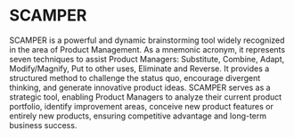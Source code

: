 # SCAMPER

SCAMPER is a powerful and dynamic brainstorming tool widely recognized in the area of Product Management. As a mnemonic acronym, it represents seven techniques to assist Product Managers: Substitute, Combine, Adapt, Modify/Magnify, Put to other uses, Eliminate and Reverse. It provides a structured method to challenge the status quo, encourage divergent thinking, and generate innovative product ideas. SCAMPER serves as a strategic tool, enabling Product Managers to analyze their current product portfolio, identify improvement areas, conceive new product features or entirely new products, ensuring competitive advantage and long-term business success.